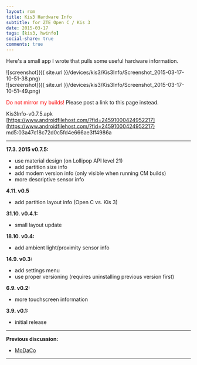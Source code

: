 ```yaml
---
layout: rom
title: Kis3 Hardware Info
subtitle: for ZTE Open C / Kis 3
date: 2015-03-17
tags: [kis3, hwinfo]
social-share: true
comments: true
---
```


Here's a small app I wrote that pulls some useful hardware information.

![screenshot]({{ site.url }}/devices/kis3/Kis3Info/Screenshot_2015-03-17-10-51-38.png)  
![screenshot]({{ site.url }}/devices/kis3/Kis3Info/Screenshot_2015-03-17-10-51-49.png)

<span style="color:#FF0000;">Do not mirror my builds!</span> Please post a link to this page instead.

Kis3Info-v0.7.5.apk  
[https://www.androidfilehost.com/?fid=24591000424952217](https://www.androidfilehost.com/?fid=24591000424952217)  
md5:03a47c18c72d0c5fd4e666ae3ff4986a

----

**17.3. 2015 v0.7.5:**

- use material design (on Lollipop API level 21)
- add partition size info
- add modem version info (only visible when running CM builds)
- more descriptive sensor info

**4.11. v0.5**

- add partition layout info (Open C vs. Kis 3)

**31.10. v0.4.1:**

- small layout update

**18.10. v0.4:**

- add ambient light/proximity sensor info

**14.9. v0.3:**

- add settings menu
- use proper versioning (requires uninstalling previous version first)

**6.9. v0.2:**

- more touchscreen information

**3.9. v0.1:**

- initial release

----

**Previous discussion:**

- [MoDaCo](http://www.modaco.com/forums/topic/373348-zte-open-c-kis-3-hardware-info/)

----
